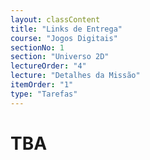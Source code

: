 ```yaml
---
layout: classContent
title: "Links de Entrega"
course: "Jogos Digitais"
sectionNo: 1
section: "Universo 2D"
lectureOrder: "4"
lecture: "Detalhes da Missão"
itemOrder: "1"
type: "Tarefas"
---
```


# TBA
